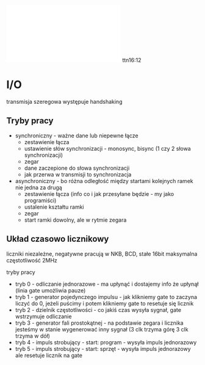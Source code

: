 ![](/Notatki/Semestr%204/Podstawy%20techniki%20mikroprocesorowej%201/Wykłady/Wykład%207/PTM-wyk-7.pdf)
ttn16:12
# I/O

transmisja szeregowa
występuje handshaking

## Tryby pracy
- synchroniczny - ważne dane lub niepewne łącze
	- zestawienie łącza
	- ustawienie słów synchronizacji - monosync, bisync (1 czy 2 słowa synchronizacji)
	- zegar
	- dane zaczepione do słowa synchronizacji
	- jak przerwa w transmisji to synchronizacja
- asynchroniczny - bo różna odległość między startami kolejnych ramek nie jedna za drugą
	- zestawienie łącza (info co i jak przesyłane będzie - my jako programiści)
	- ustalenie kształtu ramki
	- zegar
	- start ramki dowolny, ale w rytmie zegara

## Układ czasowo licznikowy

liczniki niezależne, negatywne
pracują w NKB, BCD, stałe 16bit
maksymalna częstotliwość 2MHz

tryby pracy
- tryb 0 - odliczanie jednorazowe - ma upłynąć i dostajemy info że upłynął (linia gate umożliwia pauze)
- tryb 1 - generator pojedynczego impulsu - jak klikniemy gate to zaczyna liczyć do 0, jeżeli puścimy i potem klikniemy gate to resetuje się licznik
- tryb 2 - dzielnik częstotliwości - co jakiś czas wysyła sygnał, gate wstrzymuje odliczanie
- tryb 3 - generator fali prostokątnej - na podstawie zegara i licznika jesteśmy w stanie wygenerować inny sygnał (3 clk trzyma górę 3 clk trzyma w dół)
- tryb 4 - impuls strobujący - start: program - wysyła impuls jednorazowy 
- tryb 5 - impuls strobujący - start: sprzęt - wysyła impuls jednorazowy ale resetuje licznik na gate